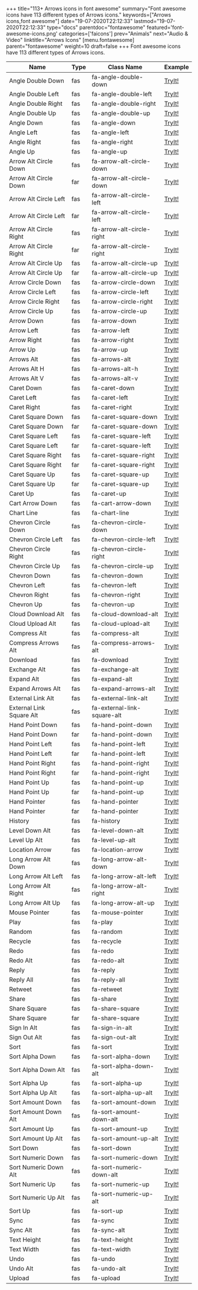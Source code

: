 +++
title="113+ Arrows icons in font awesome"
summary="Font awesome icons have 113 different types of Arrows icons."
keywords=["Arrows icons,font awesome"]
date="19-07-2020T22:12:33"
lastmod="19-07-2020T22:12:33"
type="docs"
parentdoc="fontawesome"
featured='font-awesome-icons.png'
categories=['faicons']
prev="Animals"
next="Audio & Video"
linktitle="Arrows Icons"
[menu.fontawesome]
parent="fontawesome"
weight=10
draft=false
+++
Font awesome icons have 113 different types of Arrows icons.<div class='table-responsive'><table class='table'><thead><tr><th>Name</th><th>Type</th><th>Class Name</th><th>Example</th></tr></thead><tbody><tr><td><i class="fas fa-angle-double-down"></i>Angle Double Down</td><td>fas</td><td>fa-angle-double-down</td><td><a href='https://www.angularjswiki.com/fontawesome/fa-angle-double-down/' target='_blank'>TryIt!</a></td></tr><tr><td><i class="fas fa-angle-double-left"></i>Angle Double Left</td><td>fas</td><td>fa-angle-double-left</td><td><a href='https://www.angularjswiki.com/fontawesome/fa-angle-double-left/' target='_blank'>TryIt!</a></td></tr><tr><td><i class="fas fa-angle-double-right"></i>Angle Double Right</td><td>fas</td><td>fa-angle-double-right</td><td><a href='https://www.angularjswiki.com/fontawesome/fa-angle-double-right/' target='_blank'>TryIt!</a></td></tr><tr><td><i class="fas fa-angle-double-up"></i>Angle Double Up</td><td>fas</td><td>fa-angle-double-up</td><td><a href='https://www.angularjswiki.com/fontawesome/fa-angle-double-up/' target='_blank'>TryIt!</a></td></tr><tr><td><i class="fas fa-angle-down"></i>Angle Down</td><td>fas</td><td>fa-angle-down</td><td><a href='https://www.angularjswiki.com/fontawesome/fa-angle-down/' target='_blank'>TryIt!</a></td></tr><tr><td><i class="fas fa-angle-left"></i>Angle Left</td><td>fas</td><td>fa-angle-left</td><td><a href='https://www.angularjswiki.com/fontawesome/fa-angle-left/' target='_blank'>TryIt!</a></td></tr><tr><td><i class="fas fa-angle-right"></i>Angle Right</td><td>fas</td><td>fa-angle-right</td><td><a href='https://www.angularjswiki.com/fontawesome/fa-angle-right/' target='_blank'>TryIt!</a></td></tr><tr><td><i class="fas fa-angle-up"></i>Angle Up</td><td>fas</td><td>fa-angle-up</td><td><a href='https://www.angularjswiki.com/fontawesome/fa-angle-up/' target='_blank'>TryIt!</a></td></tr><tr><td><i class="fas fa-arrow-alt-circle-down"></i>Arrow Alt Circle Down</td><td>fas</td><td>fa-arrow-alt-circle-down</td><td><a href='https://www.angularjswiki.com/fontawesome/fa-arrow-alt-circle-down/' target='_blank'>TryIt!</a></td></tr><tr><td><i class="far fa-arrow-alt-circle-down"></i>Arrow Alt Circle Down</td><td>far</td><td>fa-arrow-alt-circle-down</td><td><a href='https://www.angularjswiki.com/fontawesome/fa-arrow-alt-circle-down/' target='_blank'>TryIt!</a></td></tr><tr><td><i class="fas fa-arrow-alt-circle-left"></i>Arrow Alt Circle Left</td><td>fas</td><td>fa-arrow-alt-circle-left</td><td><a href='https://www.angularjswiki.com/fontawesome/fa-arrow-alt-circle-left/' target='_blank'>TryIt!</a></td></tr><tr><td><i class="far fa-arrow-alt-circle-left"></i>Arrow Alt Circle Left</td><td>far</td><td>fa-arrow-alt-circle-left</td><td><a href='https://www.angularjswiki.com/fontawesome/fa-arrow-alt-circle-left/' target='_blank'>TryIt!</a></td></tr><tr><td><i class="fas fa-arrow-alt-circle-right"></i>Arrow Alt Circle Right</td><td>fas</td><td>fa-arrow-alt-circle-right</td><td><a href='https://www.angularjswiki.com/fontawesome/fa-arrow-alt-circle-right/' target='_blank'>TryIt!</a></td></tr><tr><td><i class="far fa-arrow-alt-circle-right"></i>Arrow Alt Circle Right</td><td>far</td><td>fa-arrow-alt-circle-right</td><td><a href='https://www.angularjswiki.com/fontawesome/fa-arrow-alt-circle-right/' target='_blank'>TryIt!</a></td></tr><tr><td><i class="fas fa-arrow-alt-circle-up"></i>Arrow Alt Circle Up</td><td>fas</td><td>fa-arrow-alt-circle-up</td><td><a href='https://www.angularjswiki.com/fontawesome/fa-arrow-alt-circle-up/' target='_blank'>TryIt!</a></td></tr><tr><td><i class="far fa-arrow-alt-circle-up"></i>Arrow Alt Circle Up</td><td>far</td><td>fa-arrow-alt-circle-up</td><td><a href='https://www.angularjswiki.com/fontawesome/fa-arrow-alt-circle-up/' target='_blank'>TryIt!</a></td></tr><tr><td><i class="fas fa-arrow-circle-down"></i>Arrow Circle Down</td><td>fas</td><td>fa-arrow-circle-down</td><td><a href='https://www.angularjswiki.com/fontawesome/fa-arrow-circle-down/' target='_blank'>TryIt!</a></td></tr><tr><td><i class="fas fa-arrow-circle-left"></i>Arrow Circle Left</td><td>fas</td><td>fa-arrow-circle-left</td><td><a href='https://www.angularjswiki.com/fontawesome/fa-arrow-circle-left/' target='_blank'>TryIt!</a></td></tr><tr><td><i class="fas fa-arrow-circle-right"></i>Arrow Circle Right</td><td>fas</td><td>fa-arrow-circle-right</td><td><a href='https://www.angularjswiki.com/fontawesome/fa-arrow-circle-right/' target='_blank'>TryIt!</a></td></tr><tr><td><i class="fas fa-arrow-circle-up"></i>Arrow Circle Up</td><td>fas</td><td>fa-arrow-circle-up</td><td><a href='https://www.angularjswiki.com/fontawesome/fa-arrow-circle-up/' target='_blank'>TryIt!</a></td></tr><tr><td><i class="fas fa-arrow-down"></i>Arrow Down</td><td>fas</td><td>fa-arrow-down</td><td><a href='https://www.angularjswiki.com/fontawesome/fa-arrow-down/' target='_blank'>TryIt!</a></td></tr><tr><td><i class="fas fa-arrow-left"></i>Arrow Left</td><td>fas</td><td>fa-arrow-left</td><td><a href='https://www.angularjswiki.com/fontawesome/fa-arrow-left/' target='_blank'>TryIt!</a></td></tr><tr><td><i class="fas fa-arrow-right"></i>Arrow Right</td><td>fas</td><td>fa-arrow-right</td><td><a href='https://www.angularjswiki.com/fontawesome/fa-arrow-right/' target='_blank'>TryIt!</a></td></tr><tr><td><i class="fas fa-arrow-up"></i>Arrow Up</td><td>fas</td><td>fa-arrow-up</td><td><a href='https://www.angularjswiki.com/fontawesome/fa-arrow-up/' target='_blank'>TryIt!</a></td></tr><tr><td><i class="fas fa-arrows-alt"></i>Arrows Alt</td><td>fas</td><td>fa-arrows-alt</td><td><a href='https://www.angularjswiki.com/fontawesome/fa-arrows-alt/' target='_blank'>TryIt!</a></td></tr><tr><td><i class="fas fa-arrows-alt-h"></i>Arrows Alt H</td><td>fas</td><td>fa-arrows-alt-h</td><td><a href='https://www.angularjswiki.com/fontawesome/fa-arrows-alt-h/' target='_blank'>TryIt!</a></td></tr><tr><td><i class="fas fa-arrows-alt-v"></i>Arrows Alt V</td><td>fas</td><td>fa-arrows-alt-v</td><td><a href='https://www.angularjswiki.com/fontawesome/fa-arrows-alt-v/' target='_blank'>TryIt!</a></td></tr><tr><td><i class="fas fa-caret-down"></i>Caret Down</td><td>fas</td><td>fa-caret-down</td><td><a href='https://www.angularjswiki.com/fontawesome/fa-caret-down/' target='_blank'>TryIt!</a></td></tr><tr><td><i class="fas fa-caret-left"></i>Caret Left</td><td>fas</td><td>fa-caret-left</td><td><a href='https://www.angularjswiki.com/fontawesome/fa-caret-left/' target='_blank'>TryIt!</a></td></tr><tr><td><i class="fas fa-caret-right"></i>Caret Right</td><td>fas</td><td>fa-caret-right</td><td><a href='https://www.angularjswiki.com/fontawesome/fa-caret-right/' target='_blank'>TryIt!</a></td></tr><tr><td><i class="fas fa-caret-square-down"></i>Caret Square Down</td><td>fas</td><td>fa-caret-square-down</td><td><a href='https://www.angularjswiki.com/fontawesome/fa-caret-square-down/' target='_blank'>TryIt!</a></td></tr><tr><td><i class="far fa-caret-square-down"></i>Caret Square Down</td><td>far</td><td>fa-caret-square-down</td><td><a href='https://www.angularjswiki.com/fontawesome/fa-caret-square-down/' target='_blank'>TryIt!</a></td></tr><tr><td><i class="fas fa-caret-square-left"></i>Caret Square Left</td><td>fas</td><td>fa-caret-square-left</td><td><a href='https://www.angularjswiki.com/fontawesome/fa-caret-square-left/' target='_blank'>TryIt!</a></td></tr><tr><td><i class="far fa-caret-square-left"></i>Caret Square Left</td><td>far</td><td>fa-caret-square-left</td><td><a href='https://www.angularjswiki.com/fontawesome/fa-caret-square-left/' target='_blank'>TryIt!</a></td></tr><tr><td><i class="fas fa-caret-square-right"></i>Caret Square Right</td><td>fas</td><td>fa-caret-square-right</td><td><a href='https://www.angularjswiki.com/fontawesome/fa-caret-square-right/' target='_blank'>TryIt!</a></td></tr><tr><td><i class="far fa-caret-square-right"></i>Caret Square Right</td><td>far</td><td>fa-caret-square-right</td><td><a href='https://www.angularjswiki.com/fontawesome/fa-caret-square-right/' target='_blank'>TryIt!</a></td></tr><tr><td><i class="fas fa-caret-square-up"></i>Caret Square Up</td><td>fas</td><td>fa-caret-square-up</td><td><a href='https://www.angularjswiki.com/fontawesome/fa-caret-square-up/' target='_blank'>TryIt!</a></td></tr><tr><td><i class="far fa-caret-square-up"></i>Caret Square Up</td><td>far</td><td>fa-caret-square-up</td><td><a href='https://www.angularjswiki.com/fontawesome/fa-caret-square-up/' target='_blank'>TryIt!</a></td></tr><tr><td><i class="fas fa-caret-up"></i>Caret Up</td><td>fas</td><td>fa-caret-up</td><td><a href='https://www.angularjswiki.com/fontawesome/fa-caret-up/' target='_blank'>TryIt!</a></td></tr><tr><td><i class="fas fa-cart-arrow-down"></i>Cart Arrow Down</td><td>fas</td><td>fa-cart-arrow-down</td><td><a href='https://www.angularjswiki.com/fontawesome/fa-cart-arrow-down/' target='_blank'>TryIt!</a></td></tr><tr><td><i class="fas fa-chart-line"></i>Chart Line</td><td>fas</td><td>fa-chart-line</td><td><a href='https://www.angularjswiki.com/fontawesome/fa-chart-line/' target='_blank'>TryIt!</a></td></tr><tr><td><i class="fas fa-chevron-circle-down"></i>Chevron Circle Down</td><td>fas</td><td>fa-chevron-circle-down</td><td><a href='https://www.angularjswiki.com/fontawesome/fa-chevron-circle-down/' target='_blank'>TryIt!</a></td></tr><tr><td><i class="fas fa-chevron-circle-left"></i>Chevron Circle Left</td><td>fas</td><td>fa-chevron-circle-left</td><td><a href='https://www.angularjswiki.com/fontawesome/fa-chevron-circle-left/' target='_blank'>TryIt!</a></td></tr><tr><td><i class="fas fa-chevron-circle-right"></i>Chevron Circle Right</td><td>fas</td><td>fa-chevron-circle-right</td><td><a href='https://www.angularjswiki.com/fontawesome/fa-chevron-circle-right/' target='_blank'>TryIt!</a></td></tr><tr><td><i class="fas fa-chevron-circle-up"></i>Chevron Circle Up</td><td>fas</td><td>fa-chevron-circle-up</td><td><a href='https://www.angularjswiki.com/fontawesome/fa-chevron-circle-up/' target='_blank'>TryIt!</a></td></tr><tr><td><i class="fas fa-chevron-down"></i>Chevron Down</td><td>fas</td><td>fa-chevron-down</td><td><a href='https://www.angularjswiki.com/fontawesome/fa-chevron-down/' target='_blank'>TryIt!</a></td></tr><tr><td><i class="fas fa-chevron-left"></i>Chevron Left</td><td>fas</td><td>fa-chevron-left</td><td><a href='https://www.angularjswiki.com/fontawesome/fa-chevron-left/' target='_blank'>TryIt!</a></td></tr><tr><td><i class="fas fa-chevron-right"></i>Chevron Right</td><td>fas</td><td>fa-chevron-right</td><td><a href='https://www.angularjswiki.com/fontawesome/fa-chevron-right/' target='_blank'>TryIt!</a></td></tr><tr><td><i class="fas fa-chevron-up"></i>Chevron Up</td><td>fas</td><td>fa-chevron-up</td><td><a href='https://www.angularjswiki.com/fontawesome/fa-chevron-up/' target='_blank'>TryIt!</a></td></tr><tr><td><i class="fas fa-cloud-download-alt"></i>Cloud Download Alt</td><td>fas</td><td>fa-cloud-download-alt</td><td><a href='https://www.angularjswiki.com/fontawesome/fa-cloud-download-alt/' target='_blank'>TryIt!</a></td></tr><tr><td><i class="fas fa-cloud-upload-alt"></i>Cloud Upload Alt</td><td>fas</td><td>fa-cloud-upload-alt</td><td><a href='https://www.angularjswiki.com/fontawesome/fa-cloud-upload-alt/' target='_blank'>TryIt!</a></td></tr><tr><td><i class="fas fa-compress-alt"></i>Compress Alt</td><td>fas</td><td>fa-compress-alt</td><td><a href='https://www.angularjswiki.com/fontawesome/fa-compress-alt/' target='_blank'>TryIt!</a></td></tr><tr><td><i class="fas fa-compress-arrows-alt"></i>Compress Arrows Alt</td><td>fas</td><td>fa-compress-arrows-alt</td><td><a href='https://www.angularjswiki.com/fontawesome/fa-compress-arrows-alt/' target='_blank'>TryIt!</a></td></tr><tr><td><i class="fas fa-download"></i>Download</td><td>fas</td><td>fa-download</td><td><a href='https://www.angularjswiki.com/fontawesome/fa-download/' target='_blank'>TryIt!</a></td></tr><tr><td><i class="fas fa-exchange-alt"></i>Exchange Alt</td><td>fas</td><td>fa-exchange-alt</td><td><a href='https://www.angularjswiki.com/fontawesome/fa-exchange-alt/' target='_blank'>TryIt!</a></td></tr><tr><td><i class="fas fa-expand-alt"></i>Expand Alt</td><td>fas</td><td>fa-expand-alt</td><td><a href='https://www.angularjswiki.com/fontawesome/fa-expand-alt/' target='_blank'>TryIt!</a></td></tr><tr><td><i class="fas fa-expand-arrows-alt"></i>Expand Arrows Alt</td><td>fas</td><td>fa-expand-arrows-alt</td><td><a href='https://www.angularjswiki.com/fontawesome/fa-expand-arrows-alt/' target='_blank'>TryIt!</a></td></tr><tr><td><i class="fas fa-external-link-alt"></i>External Link Alt</td><td>fas</td><td>fa-external-link-alt</td><td><a href='https://www.angularjswiki.com/fontawesome/fa-external-link-alt/' target='_blank'>TryIt!</a></td></tr><tr><td><i class="fas fa-external-link-square-alt"></i>External Link Square Alt</td><td>fas</td><td>fa-external-link-square-alt</td><td><a href='https://www.angularjswiki.com/fontawesome/fa-external-link-square-alt/' target='_blank'>TryIt!</a></td></tr><tr><td><i class="fas fa-hand-point-down"></i>Hand Point Down</td><td>fas</td><td>fa-hand-point-down</td><td><a href='https://www.angularjswiki.com/fontawesome/fa-hand-point-down/' target='_blank'>TryIt!</a></td></tr><tr><td><i class="far fa-hand-point-down"></i>Hand Point Down</td><td>far</td><td>fa-hand-point-down</td><td><a href='https://www.angularjswiki.com/fontawesome/fa-hand-point-down/' target='_blank'>TryIt!</a></td></tr><tr><td><i class="fas fa-hand-point-left"></i>Hand Point Left</td><td>fas</td><td>fa-hand-point-left</td><td><a href='https://www.angularjswiki.com/fontawesome/fa-hand-point-left/' target='_blank'>TryIt!</a></td></tr><tr><td><i class="far fa-hand-point-left"></i>Hand Point Left</td><td>far</td><td>fa-hand-point-left</td><td><a href='https://www.angularjswiki.com/fontawesome/fa-hand-point-left/' target='_blank'>TryIt!</a></td></tr><tr><td><i class="fas fa-hand-point-right"></i>Hand Point Right</td><td>fas</td><td>fa-hand-point-right</td><td><a href='https://www.angularjswiki.com/fontawesome/fa-hand-point-right/' target='_blank'>TryIt!</a></td></tr><tr><td><i class="far fa-hand-point-right"></i>Hand Point Right</td><td>far</td><td>fa-hand-point-right</td><td><a href='https://www.angularjswiki.com/fontawesome/fa-hand-point-right/' target='_blank'>TryIt!</a></td></tr><tr><td><i class="fas fa-hand-point-up"></i>Hand Point Up</td><td>fas</td><td>fa-hand-point-up</td><td><a href='https://www.angularjswiki.com/fontawesome/fa-hand-point-up/' target='_blank'>TryIt!</a></td></tr><tr><td><i class="far fa-hand-point-up"></i>Hand Point Up</td><td>far</td><td>fa-hand-point-up</td><td><a href='https://www.angularjswiki.com/fontawesome/fa-hand-point-up/' target='_blank'>TryIt!</a></td></tr><tr><td><i class="fas fa-hand-pointer"></i>Hand Pointer</td><td>fas</td><td>fa-hand-pointer</td><td><a href='https://www.angularjswiki.com/fontawesome/fa-hand-pointer/' target='_blank'>TryIt!</a></td></tr><tr><td><i class="far fa-hand-pointer"></i>Hand Pointer</td><td>far</td><td>fa-hand-pointer</td><td><a href='https://www.angularjswiki.com/fontawesome/fa-hand-pointer/' target='_blank'>TryIt!</a></td></tr><tr><td><i class="fas fa-history"></i>History</td><td>fas</td><td>fa-history</td><td><a href='https://www.angularjswiki.com/fontawesome/fa-history/' target='_blank'>TryIt!</a></td></tr><tr><td><i class="fas fa-level-down-alt"></i>Level Down Alt</td><td>fas</td><td>fa-level-down-alt</td><td><a href='https://www.angularjswiki.com/fontawesome/fa-level-down-alt/' target='_blank'>TryIt!</a></td></tr><tr><td><i class="fas fa-level-up-alt"></i>Level Up Alt</td><td>fas</td><td>fa-level-up-alt</td><td><a href='https://www.angularjswiki.com/fontawesome/fa-level-up-alt/' target='_blank'>TryIt!</a></td></tr><tr><td><i class="fas fa-location-arrow"></i>Location Arrow</td><td>fas</td><td>fa-location-arrow</td><td><a href='https://www.angularjswiki.com/fontawesome/fa-location-arrow/' target='_blank'>TryIt!</a></td></tr><tr><td><i class="fas fa-long-arrow-alt-down"></i>Long Arrow Alt Down</td><td>fas</td><td>fa-long-arrow-alt-down</td><td><a href='https://www.angularjswiki.com/fontawesome/fa-long-arrow-alt-down/' target='_blank'>TryIt!</a></td></tr><tr><td><i class="fas fa-long-arrow-alt-left"></i>Long Arrow Alt Left</td><td>fas</td><td>fa-long-arrow-alt-left</td><td><a href='https://www.angularjswiki.com/fontawesome/fa-long-arrow-alt-left/' target='_blank'>TryIt!</a></td></tr><tr><td><i class="fas fa-long-arrow-alt-right"></i>Long Arrow Alt Right</td><td>fas</td><td>fa-long-arrow-alt-right</td><td><a href='https://www.angularjswiki.com/fontawesome/fa-long-arrow-alt-right/' target='_blank'>TryIt!</a></td></tr><tr><td><i class="fas fa-long-arrow-alt-up"></i>Long Arrow Alt Up</td><td>fas</td><td>fa-long-arrow-alt-up</td><td><a href='https://www.angularjswiki.com/fontawesome/fa-long-arrow-alt-up/' target='_blank'>TryIt!</a></td></tr><tr><td><i class="fas fa-mouse-pointer"></i>Mouse Pointer</td><td>fas</td><td>fa-mouse-pointer</td><td><a href='https://www.angularjswiki.com/fontawesome/fa-mouse-pointer/' target='_blank'>TryIt!</a></td></tr><tr><td><i class="fas fa-play"></i>Play</td><td>fas</td><td>fa-play</td><td><a href='https://www.angularjswiki.com/fontawesome/fa-play/' target='_blank'>TryIt!</a></td></tr><tr><td><i class="fas fa-random"></i>Random</td><td>fas</td><td>fa-random</td><td><a href='https://www.angularjswiki.com/fontawesome/fa-random/' target='_blank'>TryIt!</a></td></tr><tr><td><i class="fas fa-recycle"></i>Recycle</td><td>fas</td><td>fa-recycle</td><td><a href='https://www.angularjswiki.com/fontawesome/fa-recycle/' target='_blank'>TryIt!</a></td></tr><tr><td><i class="fas fa-redo"></i>Redo</td><td>fas</td><td>fa-redo</td><td><a href='https://www.angularjswiki.com/fontawesome/fa-redo/' target='_blank'>TryIt!</a></td></tr><tr><td><i class="fas fa-redo-alt"></i>Redo Alt</td><td>fas</td><td>fa-redo-alt</td><td><a href='https://www.angularjswiki.com/fontawesome/fa-redo-alt/' target='_blank'>TryIt!</a></td></tr><tr><td><i class="fas fa-reply"></i>Reply</td><td>fas</td><td>fa-reply</td><td><a href='https://www.angularjswiki.com/fontawesome/fa-reply/' target='_blank'>TryIt!</a></td></tr><tr><td><i class="fas fa-reply-all"></i>Reply All</td><td>fas</td><td>fa-reply-all</td><td><a href='https://www.angularjswiki.com/fontawesome/fa-reply-all/' target='_blank'>TryIt!</a></td></tr><tr><td><i class="fas fa-retweet"></i>Retweet</td><td>fas</td><td>fa-retweet</td><td><a href='https://www.angularjswiki.com/fontawesome/fa-retweet/' target='_blank'>TryIt!</a></td></tr><tr><td><i class="fas fa-share"></i>Share</td><td>fas</td><td>fa-share</td><td><a href='https://www.angularjswiki.com/fontawesome/fa-share/' target='_blank'>TryIt!</a></td></tr><tr><td><i class="fas fa-share-square"></i>Share Square</td><td>fas</td><td>fa-share-square</td><td><a href='https://www.angularjswiki.com/fontawesome/fa-share-square/' target='_blank'>TryIt!</a></td></tr><tr><td><i class="far fa-share-square"></i>Share Square</td><td>far</td><td>fa-share-square</td><td><a href='https://www.angularjswiki.com/fontawesome/fa-share-square/' target='_blank'>TryIt!</a></td></tr><tr><td><i class="fas fa-sign-in-alt"></i>Sign In Alt</td><td>fas</td><td>fa-sign-in-alt</td><td><a href='https://www.angularjswiki.com/fontawesome/fa-sign-in-alt/' target='_blank'>TryIt!</a></td></tr><tr><td><i class="fas fa-sign-out-alt"></i>Sign Out Alt</td><td>fas</td><td>fa-sign-out-alt</td><td><a href='https://www.angularjswiki.com/fontawesome/fa-sign-out-alt/' target='_blank'>TryIt!</a></td></tr><tr><td><i class="fas fa-sort"></i>Sort</td><td>fas</td><td>fa-sort</td><td><a href='https://www.angularjswiki.com/fontawesome/fa-sort/' target='_blank'>TryIt!</a></td></tr><tr><td><i class="fas fa-sort-alpha-down"></i>Sort Alpha Down</td><td>fas</td><td>fa-sort-alpha-down</td><td><a href='https://www.angularjswiki.com/fontawesome/fa-sort-alpha-down/' target='_blank'>TryIt!</a></td></tr><tr><td><i class="fas fa-sort-alpha-down-alt"></i>Sort Alpha Down Alt</td><td>fas</td><td>fa-sort-alpha-down-alt</td><td><a href='https://www.angularjswiki.com/fontawesome/fa-sort-alpha-down-alt/' target='_blank'>TryIt!</a></td></tr><tr><td><i class="fas fa-sort-alpha-up"></i>Sort Alpha Up</td><td>fas</td><td>fa-sort-alpha-up</td><td><a href='https://www.angularjswiki.com/fontawesome/fa-sort-alpha-up/' target='_blank'>TryIt!</a></td></tr><tr><td><i class="fas fa-sort-alpha-up-alt"></i>Sort Alpha Up Alt</td><td>fas</td><td>fa-sort-alpha-up-alt</td><td><a href='https://www.angularjswiki.com/fontawesome/fa-sort-alpha-up-alt/' target='_blank'>TryIt!</a></td></tr><tr><td><i class="fas fa-sort-amount-down"></i>Sort Amount Down</td><td>fas</td><td>fa-sort-amount-down</td><td><a href='https://www.angularjswiki.com/fontawesome/fa-sort-amount-down/' target='_blank'>TryIt!</a></td></tr><tr><td><i class="fas fa-sort-amount-down-alt"></i>Sort Amount Down Alt</td><td>fas</td><td>fa-sort-amount-down-alt</td><td><a href='https://www.angularjswiki.com/fontawesome/fa-sort-amount-down-alt/' target='_blank'>TryIt!</a></td></tr><tr><td><i class="fas fa-sort-amount-up"></i>Sort Amount Up</td><td>fas</td><td>fa-sort-amount-up</td><td><a href='https://www.angularjswiki.com/fontawesome/fa-sort-amount-up/' target='_blank'>TryIt!</a></td></tr><tr><td><i class="fas fa-sort-amount-up-alt"></i>Sort Amount Up Alt</td><td>fas</td><td>fa-sort-amount-up-alt</td><td><a href='https://www.angularjswiki.com/fontawesome/fa-sort-amount-up-alt/' target='_blank'>TryIt!</a></td></tr><tr><td><i class="fas fa-sort-down"></i>Sort Down</td><td>fas</td><td>fa-sort-down</td><td><a href='https://www.angularjswiki.com/fontawesome/fa-sort-down/' target='_blank'>TryIt!</a></td></tr><tr><td><i class="fas fa-sort-numeric-down"></i>Sort Numeric Down</td><td>fas</td><td>fa-sort-numeric-down</td><td><a href='https://www.angularjswiki.com/fontawesome/fa-sort-numeric-down/' target='_blank'>TryIt!</a></td></tr><tr><td><i class="fas fa-sort-numeric-down-alt"></i>Sort Numeric Down Alt</td><td>fas</td><td>fa-sort-numeric-down-alt</td><td><a href='https://www.angularjswiki.com/fontawesome/fa-sort-numeric-down-alt/' target='_blank'>TryIt!</a></td></tr><tr><td><i class="fas fa-sort-numeric-up"></i>Sort Numeric Up</td><td>fas</td><td>fa-sort-numeric-up</td><td><a href='https://www.angularjswiki.com/fontawesome/fa-sort-numeric-up/' target='_blank'>TryIt!</a></td></tr><tr><td><i class="fas fa-sort-numeric-up-alt"></i>Sort Numeric Up Alt</td><td>fas</td><td>fa-sort-numeric-up-alt</td><td><a href='https://www.angularjswiki.com/fontawesome/fa-sort-numeric-up-alt/' target='_blank'>TryIt!</a></td></tr><tr><td><i class="fas fa-sort-up"></i>Sort Up</td><td>fas</td><td>fa-sort-up</td><td><a href='https://www.angularjswiki.com/fontawesome/fa-sort-up/' target='_blank'>TryIt!</a></td></tr><tr><td><i class="fas fa-sync"></i>Sync</td><td>fas</td><td>fa-sync</td><td><a href='https://www.angularjswiki.com/fontawesome/fa-sync/' target='_blank'>TryIt!</a></td></tr><tr><td><i class="fas fa-sync-alt"></i>Sync Alt</td><td>fas</td><td>fa-sync-alt</td><td><a href='https://www.angularjswiki.com/fontawesome/fa-sync-alt/' target='_blank'>TryIt!</a></td></tr><tr><td><i class="fas fa-text-height"></i>Text Height</td><td>fas</td><td>fa-text-height</td><td><a href='https://www.angularjswiki.com/fontawesome/fa-text-height/' target='_blank'>TryIt!</a></td></tr><tr><td><i class="fas fa-text-width"></i>Text Width</td><td>fas</td><td>fa-text-width</td><td><a href='https://www.angularjswiki.com/fontawesome/fa-text-width/' target='_blank'>TryIt!</a></td></tr><tr><td><i class="fas fa-undo"></i>Undo</td><td>fas</td><td>fa-undo</td><td><a href='https://www.angularjswiki.com/fontawesome/fa-undo/' target='_blank'>TryIt!</a></td></tr><tr><td><i class="fas fa-undo-alt"></i>Undo Alt</td><td>fas</td><td>fa-undo-alt</td><td><a href='https://www.angularjswiki.com/fontawesome/fa-undo-alt/' target='_blank'>TryIt!</a></td></tr><tr><td><i class="fas fa-upload"></i>Upload</td><td>fas</td><td>fa-upload</td><td><a href='https://www.angularjswiki.com/fontawesome/fa-upload/' target='_blank'>TryIt!</a></td></tr></tbody></table></div>
